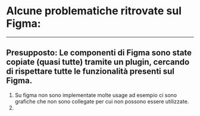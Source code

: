 # Alcune problematiche ritrovate sul Figma:

---
**Presupposto:** Le componenti di Figma sono state 
copiate (quasi tutte) tramite un plugin, cercando di
rispettare tutte le funzionalità presenti sul Figma.
---

1. Su figma non sono implementate molte usage ad 
esempio ci sono grafiche che non sono collegate per 
cui non possono essere utilizzate.
2. 
